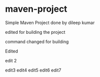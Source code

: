 # maven-project

Simple Maven Project done by dileep kumar

edited for building the project

command changed for building

Edited

edit 2

edit3
edit4
edit5
edit6
edit7
